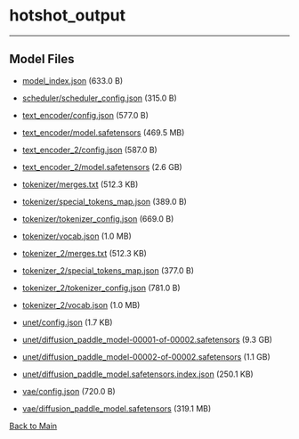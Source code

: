 
# hotshot_output
---



## Model Files

- [model_index.json](https://paddlenlp.bj.bcebos.com/models/community/co63oc/hotshotxl/hotshot_output/model_index.json) (633.0 B)

- [scheduler/scheduler_config.json](https://paddlenlp.bj.bcebos.com/models/community/co63oc/hotshotxl/hotshot_output/scheduler/scheduler_config.json) (315.0 B)

- [text_encoder/config.json](https://paddlenlp.bj.bcebos.com/models/community/co63oc/hotshotxl/hotshot_output/text_encoder/config.json) (577.0 B)

- [text_encoder/model.safetensors](https://paddlenlp.bj.bcebos.com/models/community/co63oc/hotshotxl/hotshot_output/text_encoder/model.safetensors) (469.5 MB)

- [text_encoder_2/config.json](https://paddlenlp.bj.bcebos.com/models/community/co63oc/hotshotxl/hotshot_output/text_encoder_2/config.json) (587.0 B)

- [text_encoder_2/model.safetensors](https://paddlenlp.bj.bcebos.com/models/community/co63oc/hotshotxl/hotshot_output/text_encoder_2/model.safetensors) (2.6 GB)

- [tokenizer/merges.txt](https://paddlenlp.bj.bcebos.com/models/community/co63oc/hotshotxl/hotshot_output/tokenizer/merges.txt) (512.3 KB)

- [tokenizer/special_tokens_map.json](https://paddlenlp.bj.bcebos.com/models/community/co63oc/hotshotxl/hotshot_output/tokenizer/special_tokens_map.json) (389.0 B)

- [tokenizer/tokenizer_config.json](https://paddlenlp.bj.bcebos.com/models/community/co63oc/hotshotxl/hotshot_output/tokenizer/tokenizer_config.json) (669.0 B)

- [tokenizer/vocab.json](https://paddlenlp.bj.bcebos.com/models/community/co63oc/hotshotxl/hotshot_output/tokenizer/vocab.json) (1.0 MB)

- [tokenizer_2/merges.txt](https://paddlenlp.bj.bcebos.com/models/community/co63oc/hotshotxl/hotshot_output/tokenizer_2/merges.txt) (512.3 KB)

- [tokenizer_2/special_tokens_map.json](https://paddlenlp.bj.bcebos.com/models/community/co63oc/hotshotxl/hotshot_output/tokenizer_2/special_tokens_map.json) (377.0 B)

- [tokenizer_2/tokenizer_config.json](https://paddlenlp.bj.bcebos.com/models/community/co63oc/hotshotxl/hotshot_output/tokenizer_2/tokenizer_config.json) (781.0 B)

- [tokenizer_2/vocab.json](https://paddlenlp.bj.bcebos.com/models/community/co63oc/hotshotxl/hotshot_output/tokenizer_2/vocab.json) (1.0 MB)

- [unet/config.json](https://paddlenlp.bj.bcebos.com/models/community/co63oc/hotshotxl/hotshot_output/unet/config.json) (1.7 KB)

- [unet/diffusion_paddle_model-00001-of-00002.safetensors](https://paddlenlp.bj.bcebos.com/models/community/co63oc/hotshotxl/hotshot_output/unet/diffusion_paddle_model-00001-of-00002.safetensors) (9.3 GB)

- [unet/diffusion_paddle_model-00002-of-00002.safetensors](https://paddlenlp.bj.bcebos.com/models/community/co63oc/hotshotxl/hotshot_output/unet/diffusion_paddle_model-00002-of-00002.safetensors) (1.1 GB)

- [unet/diffusion_paddle_model.safetensors.index.json](https://paddlenlp.bj.bcebos.com/models/community/co63oc/hotshotxl/hotshot_output/unet/diffusion_paddle_model.safetensors.index.json) (250.1 KB)

- [vae/config.json](https://paddlenlp.bj.bcebos.com/models/community/co63oc/hotshotxl/hotshot_output/vae/config.json) (720.0 B)

- [vae/diffusion_paddle_model.safetensors](https://paddlenlp.bj.bcebos.com/models/community/co63oc/hotshotxl/hotshot_output/vae/diffusion_paddle_model.safetensors) (319.1 MB)


[Back to Main](../../../)
